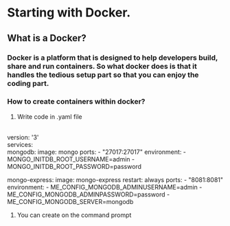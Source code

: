 # Starting with Docker.
## What is a Docker?
### Docker is a platform that is designed to help developers build, share and run containers. So what docker does is that it handles the tedious setup part so that you can enjoy the coding part.

### How to create containers within docker?
1. Write code in .yaml file
<br>
  version: '3'
<br>
services:
<br>
  mongodb:
    image: mongo
    ports:
      - "27017:27017"
    environment:
      - MONGO_INITDB_ROOT_USERNAME=admin 
      - MONGO_INITDB_ROOT_PASSWORD=password
    
  mongo-express:
    image: mongo-express
    restart: always
    ports:
      - "8081:8081"
    environment:
      - ME_CONFIG_MONGODB_ADMINUSERNAME=admin
      - ME_CONFIG_MONGODB_ADMINPASSWORD=password
      - ME_CONFIG_MONGODB_SERVER=mongodb
1. You can create on the command prompt



